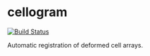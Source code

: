 # cellogram
[![Build Status](https://travis-ci.com/geometryprocessing/cellogram.svg?token=euzAY1sxC114E8ufzcZx&branch=master)](https://travis-ci.com/geometryprocessing/cellogram)

Automatic registration of deformed cell arrays.
